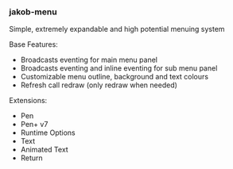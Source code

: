 ### jakob-menu
Simple, extremely expandable and high potential menuing system

Base Features:
- Broadcasts eventing for main menu panel
- Broadcasts eventing and inline eventing for sub menu panel
- Customizable menu outline, background and text colours
- Refresh call redraw (only redraw when needed)
  
Extensions:
- Pen
- Pen+ v7
- Runtime Options
- Text
- Animated Text
- Return
